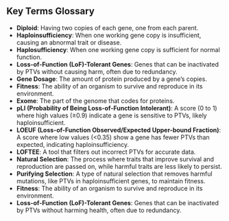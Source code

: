 ## Key Terms Glossary
- **Diploid**: Having two copies of each gene, one from each parent.
- **Haploinsufficiency**: When one working gene copy is insufficient, causing an abnormal trait or disease.
- **Haplosufficiency**: When one working gene copy is sufficient for normal function.
- **Loss-of-Function (LoF)-Tolerant Genes**: Genes that can be inactivated by PTVs without causing harm, often due to redundancy.
- **Gene Dosage**: The amount of protein produced by a gene’s copies.
- **Fitness**: The ability of an organism to survive and reproduce in its environment.
- **Exome**: The part of the genome that codes for proteins.
- **pLI (Probability of Being Loss-of-Function Intolerant)**: A score (0 to 1) where high values (≥0.9) indicate a gene is sensitive to PTVs, likely haploinsufficient.
- **LOEUF (Loss-of-Function Observed/Expected Upper-bound Fraction)**: A score where low values (<0.35) show a gene has fewer PTVs than expected, indicating haploinsufficiency.
- **LOFTEE**: A tool that filters out incorrect PTVs for accurate data.
- **Natural Selection**: The process where traits that improve survival and reproduction are passed on, while harmful traits are less likely to persist.
- **Purifying Selection**: A type of natural selection that removes harmful mutations, like PTVs in haploinsufficient genes, to maintain fitness.
- **Fitness**: The ability of an organism to survive and reproduce in its environment.
- **Loss-of-Function (LoF)-Tolerant Genes**: Genes that can be inactivated by PTVs without harming health, often due to redundancy.